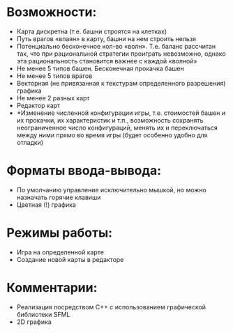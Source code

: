 # Возможности:

* Карта дискретна (т.е. башни строятся на клетках)
* Путь врагов «впаян» в карту, башни на нем строить нельзя
* Потенциально бесконечное кол-во «волн». Т.е. баланс рассчитан так, что при рациональной стратегии проиграть невозможно, однако эта рациональность становится важнее с каждой «волной»
* Не менее 5 типов башен. Бесконечная прокачка башен
* Не менее 5 типов врагов
* Векторная (не привязанная к текстурам определенного разрешения) графика
* Не менее 2 разных карт
* Редактор карт
* \*Изменение численной конфигурации игры, т.е. стоимостей башен и их прокачки, их характеристик и т.п., возможность сохранять неограниченное число конфигураций, менять их и переключаться между ними прямо во время игры (будет особенно удобно для отладки)

# Форматы ввода-вывода:

* По умолчанию управление исключительно мышкой, но можно назначать горячие клавиши
* Цветная (!) графика

# Режимы работы:

* Игра на определенной карте
* Создание новой карты в редакторе

# Комментарии:

* Реализация посредством C++ с использованием графической библиотеки SFML
* 2D графика
